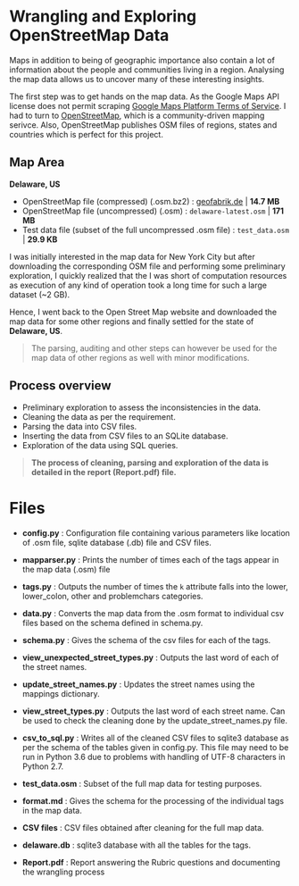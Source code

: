 # Wrangling and Exploring OpenStreetMap Data

Maps in addition to being of geographic importance also contain a lot of information about the people and communities living in a region. Analysing the map data allows us to uncover many of these interesting insights.

The first step was to get hands on the map data. As the Google Maps API license does not permit scraping [Google Maps Platform Terms of Service](https://cloud.google.com/maps-platform/terms/#10-license-restrictions). I had to turn to [OpenStreetMap](https://www.openstreetmap.org), which is a community-driven mapping serivce. Also, OpenStreetMap publishes OSM files of regions, states and countries which is perfect for this project.

## Map Area

**Delaware, US**

* OpenStreetMap file (compressed) (.osm.bz2) : [geofabrik.de](https://download.geofabrik.de/north-america/us/delaware.html) | **14.7 MB**
* OpenStreetMap file (uncompressed) (.osm) : `delaware-latest.osm` | **171 MB**
* Test data file (subset of the full uncompressed .osm file) : `test_data.osm` | **29.9 KB**

I was initially interested in the map data for New York City but after downloading the corresponding OSM file and performing some preliminary exploration, I quickly realized that the I was short of computation resources as execution of any kind of operation took a long time for such a large dataset (~2 GB).

Hence, I went back to the Open Street Map website and downloaded the map data for some other regions and finally settled for the state of **Delaware, US**.

> The parsing, auditing and other steps can however be used for the map data of other regions as well with minor modifications.

## Process overview
* Preliminary exploration to assess the inconsistencies in the data.
* Cleaning the data as per the requirement.
* Parsing the data into CSV files.
* Inserting the data from CSV files to an SQLite database.
* Exploration of the data using SQL queries.

> **The process of cleaning, parsing and exploration of the data is detailed in the report (Report.pdf) file.**

# Files

* **config.py** : Configuration file containing various parameters like location of .osm file, sqlite database (.db) file and CSV files.
* **mapparser.py** : Prints the number of times each of the tags appear in the map data (.osm) file
* **tags.py** : Outputs the number of times the `k` attribute falls into the lower, lower_colon, other and problemchars categories.
* **data.py** : Converts the map data from the .osm format to individual csv files based on the schema defined in schema.py.
* **schema.py** : Gives the schema of the csv files for each of the tags.
* **view_unexpected_street_types.py** : Outputs the last word of each of the street names.
* **update_street_names.py** : Updates the street names using the mappings dictionary.
* **view_street_types.py** : Outputs the last word of each street name. Can be used to check the cleaning done by the update_street_names.py file.
* **csv_to_sql.py** : Writes all of the cleaned CSV files to sqlite3 database as per the schema of the tables given in config.py. This file may need to be run in Python 3.6 due to problems with handling of UTF-8 characters in Python 2.7.

* **test_data.osm** : Subset of the full map data for testing purposes.
* **format.md** : Gives the schema for the processing of the individual tags in the map data.
* **CSV files** : CSV files obtained after cleaning for the full map data.
* **delaware.db** : sqlite3 database with all the tables for the tags.
* **Report.pdf** : Report answering the Rubric questions and documenting the wrangling process